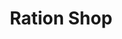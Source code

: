 ---
title: "Ration Shop"
url: /thiruvananthapuram/ration-shop-chemboor-vellarada-road/
shop: Lebensmittel
---